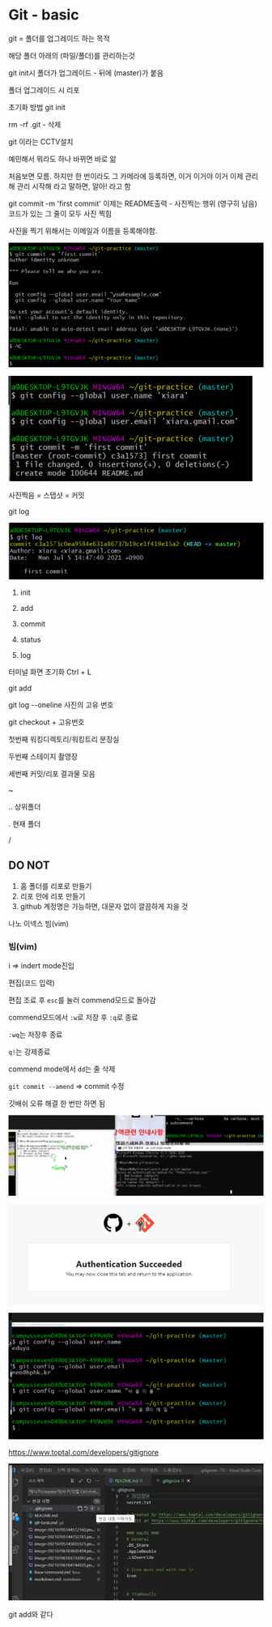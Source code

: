 # Git - basic

git  = 폴더를 업그레이드 하는 목적

해당 폴더 아래의 (파일/폴더)를 관리하는것



git init시 폴더가 업그레이드 - 뒤에 (master)가 붙음

폴더 업그레이드 시 리포



초기화 방법 git init

rm -rf .git - 삭제



git 이라는 CCTV설치

예민해서 뭐라도 하나 바뀌면 바로 앎

처음보면 모름. 하지만 한 번이라도 그 카메라에 등록하면, 이거 이거야 이거 이제 관리해 관리 시작해 라고 말하면, 알아! 라고 함

git commit -m 'first commit' 이제는 README출력 - 사진찍는 행위 (영구히 남음) 코드가 있는 그 줄이 모두 사진 찍힘

사진을 찍기 위해서는 이메일과 이름을 등록해야함.

![image-20210705144512160](git-basic.assets/image-20210705144512160.png)

![image-20210705144752781](git-basic.assets/image-20210705144752781.png)

사진찍음 = 스탭샷 = 커밋





git log

![image-20210705145035521](git-basic.assets/image-20210705145035521.png)





1. init

2. add

3. commit

4. status 

5. log



터미널 화면 초기화 Ctrl + L



git add



git log --oneline 사진의 고유 번호

git checkout + 고유번호





첫번째	 워킹디렉토리/워킹트리	분장실

두번째	스테이지							촬영장

세번째	커밋/리포							결과물 모음



~

..	상위폴더

.	현재 폴더

/



## DO NOT

1. 홈 폴더를 리포로 만들기
2. 리포 안에 리포 만들기
3. github 계정명은 가능하면, 대문자 없이 깔끔하게 지을 것





나노 이넥스 빔(vim)





### 빔(vim)

i  => indert mode진입

편집(코드 입력)

편집 조료 후 `esc`를 눌러 commend모드로 돌아감

commend모드에서 `:w`로 저장 후 `:q`로 종료

`:wq`는 저장후 종료

`q!`는 강제종료

commend mode에서 `dd`는 줄 삭제

`git commit --amend` => commit 수정





깃배쉬 오류 해결 한 번만 하면 됨

![image-20210706103602414](git-basic.assets/image-20210706103602414.png)



![image-20210706103733097](git-basic.assets/image-20210706103733097.png)

![image-20210706104744335](git-basic.assets/image-20210706104744335.png)









https://www.toptal.com/developers/gitignore





![image-20210706132110016](git-basic.assets/image-20210706132110016.png)

git  add와 같다



